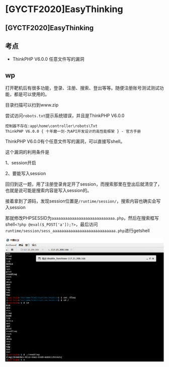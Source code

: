 # \[GYCTF2020]EasyThinking

## \[GYCTF2020]EasyThinking

## 考点

* ThinkPHP V6.0.0 任意文件写的漏洞

## wp

打开靶机后有很多功能，登录、注册、搜索、登出等等。随便注册账号测试测试功能，都是可以使用的。

目录扫描可以扫到www.zip

尝试访问`robots.txt`提示系统错误，并且是ThinkPHP V6.0.0

```
控制器不存在:app\home\controller\robots\Txt
ThinkPHP V6.0.0 { 十年磨一剑-为API开发设计的高性能框架 } - 官方手册 
```

ThinkPHP V6.0.0有个任意文件写的漏洞，可以直接写shell。

这个漏洞的利用条件是

1、session开启

2、要能写入session

回归到这一题，用了注册登录肯定开了session，而搜索那里在登出后就清空了，也就是说可能是搜索内容是写入session的。

接着拿到了源码，发现session位置是`/runtime/session/`，搜索内容也确实会写入session

那就修改PHPSESSID为`aaaaaaaaaaaaaaaaaaaaaaaaaaaa.php`，然后在搜索框写shell`<?php @eval($_POST['a']);?>`，最后访问`runtime/session/sess_aaaaaaaaaaaaaaaaaaaaaaaaaaaa.php`进行getshell

![](<../../.gitbook/assets/image (4) (1) (1).png>)
